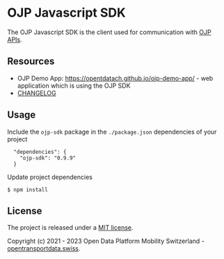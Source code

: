 # OJP Javascript SDK

The OJP Javascript SDK is the client used for communication with [OJP APIs](https://opentransportdata.swiss/en/cookbook/open-journey-planner-ojp/).

## Resources

- OJP Demo App: https://opentdatach.github.io/ojp-demo-app/ - web application which is using the OJP SDK
- [CHANGELOG](./CHANGELOG.md)

## Usage

Include the `ojp-sdk` package in the `./package.json` dependencies of your project 

```
  "dependencies": {
    "ojp-sdk": "0.9.9"
  }
```

Update project dependencies

```
$ npm install
```

## License

The project is released under a [MIT license](./LICENSE).

Copyright (c) 2021 - 2023 Open Data Platform Mobility Switzerland - [opentransportdata.swiss](https://opentransportdata.swiss/en/).
